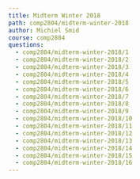 ```yaml
---
title: Midterm Winter 2018
path: comp2804/midterm-winter-2018
author: Michiel Smid
course: comp2804
questions:
  - comp2804/midterm-winter-2018/1
  - comp2804/midterm-winter-2018/2
  - comp2804/midterm-winter-2018/3
  - comp2804/midterm-winter-2018/4
  - comp2804/midterm-winter-2018/5
  - comp2804/midterm-winter-2018/6
  - comp2804/midterm-winter-2018/7
  - comp2804/midterm-winter-2018/8
  - comp2804/midterm-winter-2018/9
  - comp2804/midterm-winter-2018/10
  - comp2804/midterm-winter-2018/11
  - comp2804/midterm-winter-2018/12
  - comp2804/midterm-winter-2018/13
  - comp2804/midterm-winter-2018/14
  - comp2804/midterm-winter-2018/15
  - comp2804/midterm-winter-2018/16
---
```

